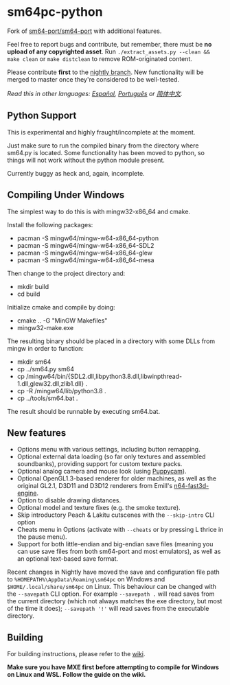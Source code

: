 # sm64pc-python
Fork of [sm64-port/sm64-port](https://github.com/sm64-port/sm64-port) with additional features. 

Feel free to report bugs and contribute, but remember, there must be **no upload of any copyrighted asset**. 
Run `./extract_assets.py --clean && make clean` or `make distclean` to remove ROM-originated content.

Please contribute **first** to the [nightly branch](https://github.com/sm64pc/sm64ex/tree/nightly/). New functionality will be merged to master once they're considered to be well-tested.

*Read this in other languages: [Español](README_es_ES.md), [Português](README_pt_BR.md) or [简体中文](README_zh_CN.md).*

## Python Support

This is experimental and highly fraught/incomplete at the moment.

Just make sure to run the compiled binary from the directory where sm64.py is located. Some functionality has been moved to python, so things will not work without the python module present.

Currently buggy as heck and, again, incomplete.

## Compiling Under Windows

The simplest way to do this is with mingw32-x86\_64 and cmake.

Install the following packages:

 * pacman -S mingw64/mingw-w64-x86_64-python
 * pacman -S mingw64/mingw-w64-x86_64-SDL2
 * pacman -S mingw64/mingw-w64-x86_64-glew
 * pacman -S mingw64/mingw-w64-x86_64-mesa

Then change to the project directory and:

 * mkdir build
 * cd build

Initialize cmake and compile by doing:

 * cmake .. -G "MinGW Makefiles"
 * mingw32-make.exe

The resulting binary should be placed in a directory with some DLLs from mingw in order to function:

 * mkdir sm64
 * cp ../sm64.py sm64
 * cp /mingw64/bin/{SDL2.dll,libpython3.8.dll,libwinpthread-1.dll,glew32.dll,zlib1.dll} .
 * cp -R /mingw64/lib/python3.8 .
 * cp ../tools/sm64.bat .

The result should be runnable by executing sm64.bat.

## New features

 * Options menu with various settings, including button remapping.
 * Optional external data loading (so far only textures and assembled soundbanks), providing support for custom texture packs.
 * Optional analog camera and mouse look (using [Puppycam](https://github.com/FazanaJ/puppycam)).
 * Optional OpenGL1.3-based renderer for older machines, as well as the original GL2.1, D3D11 and D3D12 renderers from Emill's [n64-fast3d-engine](https://github.com/Emill/n64-fast3d-engine/).
 * Option to disable drawing distances.
 * Optional model and texture fixes (e.g. the smoke texture).
 * Skip introductory Peach & Lakitu cutscenes with the `--skip-intro` CLI option
 * Cheats menu in Options (activate with `--cheats` or by pressing L thrice in the pause menu).
 * Support for both little-endian and big-endian save files (meaning you can use save files from both sm64-port and most emulators), as well as an optional text-based save format.

Recent changes in Nightly have moved the save and configuration file path to `%HOMEPATH%\AppData\Roaming\sm64pc` on Windows and `$HOME/.local/share/sm64pc` on Linux. This behaviour can be changed with the `--savepath` CLI option.
For example `--savepath .` will read saves from the current directory (which not always matches the exe directory, but most of the time it does);
   `--savepath '!'` will read saves from the executable directory.

## Building
For building instructions, please refer to the [wiki](https://github.com/sm64pc/sm64ex/wiki).

**Make sure you have MXE first before attempting to compile for Windows on Linux and WSL. Follow the guide on the wiki.**
